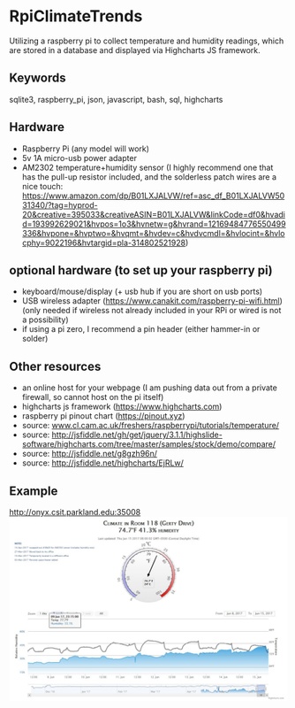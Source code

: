 # RpiClimateTrends
Utilizing a raspberry pi to collect temperature and humidity readings, which are stored in a database and displayed via Highcharts JS framework.


## Keywords
sqlite3, raspberry_pi, json, javascript, bash, sql, highcharts

## Hardware
- Raspberry Pi (any model will work)
- 5v 1A micro-usb power adapter
- AM2302 temperature+humidity sensor (I highly recommend one that has the pull-up resistor included, and the solderless patch wires are a nice touch: https://www.amazon.com/dp/B01LXJALVW/ref=asc_df_B01LXJALVW5031340/?tag=hyprod-20&creative=395033&creativeASIN=B01LXJALVW&linkCode=df0&hvadid=193992629021&hvpos=1o3&hvnetw=g&hvrand=12169484776550499336&hvpone=&hvptwo=&hvqmt=&hvdev=c&hvdvcmdl=&hvlocint=&hvlocphy=9022196&hvtargid=pla-314802521928)

## optional hardware (to set up your raspberry pi)
- keyboard/mouse/display (+ usb hub if you are short on usb ports)
- USB wireless adapter (https://www.canakit.com/raspberry-pi-wifi.html) (only needed if wireless not already included in your RPi or wired is not a possibility)
- if using a pi zero, I recommend a pin header (either hammer-in or solder)

## Other resources
- an online host for your webpage (I am pushing data out from a private firewall, so cannot host on the pi itself)
- highcharts js framework (https://www.highcharts.com)
- raspberry pi pinout chart (https://pinout.xyz)
- source: www.cl.cam.ac.uk/freshers/raspberrypi/tutorials/temperature/
- source: http://jsfiddle.net/gh/get/jquery/3.1.1/highslide-software/highcharts.com/tree/master/samples/stock/demo/compare/
- source: http://jsfiddle.net/g8gzh96n/
- source: http://jsfiddle.net/highcharts/EjRLw/



## Example
http://onyx.csit.parkland.edu:35008
<img src="rpi_climate_trends_example.JPG">
